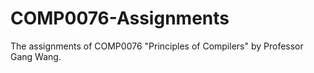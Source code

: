# COMP0076-Assignments
The assignments of COMP0076 "Principles of Compilers" by Professor Gang Wang.
